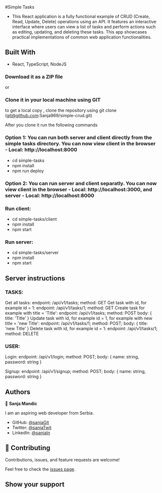 #Simple Tasks

- This React application is a fully functional example of CRUD (Create, Read, Update, Delete) operations using an API. It features an interactive interface where users can view a list of tasks and perform actions such as editing, updating, and deleting these tasks. This app showcases practical implementations of common web application functionalities.

## Built With

- React, TypeScript, NodeJS

### Download it as a ZIP file

or

### Clone it in your local machine using GIT

to get a local copy , clone the repository using git clone
(git@github.com:Sanja969/simple-crud.git)

After you clone it run the following commands

### Option 1: You can run both server and client directly from the simple tasks directory. You can now view client in the browser -  Local: http://localhost:8000

- cd simple-tasks
- npm install
- npm run deploy

### Option 2: You can run server and client separatly. You can now view client in the browser -  Local: http://localhost:3000, and server - Local: http://localhost:8000

### Run client: 
- cd simple-tasks/client
- npm install
- npm start

### Run server: 
- cd simple-tasks/server
- npm install
- npm start

## Server instructions

### TASKS:

Get all tasks: 
  endpoint: /api/v1/tasks;
  method: GET
Get task with id, for example id = 1: 
  endpoint: /api/v1/tasks/1;
  method: GET
Create task for example with title = 'Title': 
  endpoint: /api/v1/tasks;
  method: POST
  body: { title: 'Title' }
Update task with id, for example id = 1, for example with new title = 'new Title': 
  endpoint: /api/v1/tasks/1;
  method: POST;
  body: { title: 'new Title' }
Delete task with id, for example id = 1: 
  endpoint: /api/v1/tasks/1;
  method: DELETE

### USER:

Login: 
  endpoint: /api/v1/login;
  method: POST;
  body: { name: string, password: string }

Signup: 
  endpoint: /api/v1/signup;
  method: POST;
  body: { name: string, password: string }

## Authors

👤 **Sanja Mandic**

I am an aspiring web developer from Serbia.

- GitHub: [@sanjaGit](https://github.com/Sanja969)
- Twitter: [@sanjaTwit](https://twitter.com/SanjaMandic42)
- LinkedIn: [@sanjaIn](https://linkedin.com/in/sanja-mandic-823995a2/)

## 🤝 Contributing

Contributions, issues, and feature requests are welcome!

Feel free to check the [issues page](https://github.com/Sanja969/simple-tasks/issues).

## Show your support

